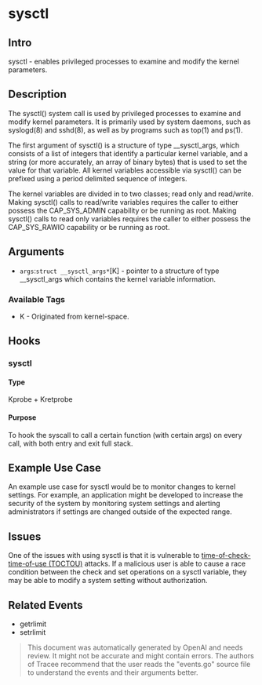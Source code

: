 
# sysctl

## Intro

sysctl - enables privileged processes to examine and modify the kernel parameters.

## Description

The sysctl() system call is used by privileged processes to examine and modify kernel parameters. It is primarily used by system daemons, such as syslogd(8) and sshd(8), as well as by programs such as top(1) and ps(1). 

The first argument of sysctl() is a structure of type __sysctl_args, which consists of a list of integers that identify a particular kernel variable, and a string (or more accurately, an array of binary bytes) that is used to set the value for that variable. All kernel variables accessible via sysctl() can be prefixed using a period delimited sequence of integers. 

The kernel variables are divided in to two classes; read only and read/write. Making sysctl() calls to read/write variables requires the caller to either possess the CAP_SYS_ADMIN capability or be running as root. Making sysctl() calls to read only variables requires the caller to either possess the CAP_SYS_RAWIO capability or be running as root. 

## Arguments

* `args`:`struct __sysctl_args*`[K] - pointer to a structure of type __sysctl_args which contains the kernel variable information.

### Available Tags

* K - Originated from kernel-space.

## Hooks

### sysctl

#### Type

Kprobe + Kretprobe

#### Purpose

To hook the syscall to call a certain function (with certain args) on every call, with both entry and exit full stack.

## Example Use Case

An example use case for sysctl would be to monitor changes to kernel settings. For example, an application might be developed to increase the security of the system by monitoring system settings and alerting administrators if settings are changed outside of the expected range.

## Issues

One of the issues with using sysctl is that it is vulnerable to [time-of-check-time-of-use (TOCTOU)](https://en.wikipedia.org/wiki/Time-of-check-to-time-of-use) attacks. If a malicious user is able to cause a race condition between the check and set operations on a sysctl variable, they may be able to modify a system setting without authorization. 

## Related Events

* getrlimit
* setrlimit

> This document was automatically generated by OpenAI and needs review. It might
> not be accurate and might contain errors. The authors of Tracee recommend that
> the user reads the "events.go" source file to understand the events and their
> arguments better.
